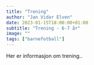 ```yaml
---
title: "Trening"
author: "Jan Vidar Elven"
date: 2023-01-15T18:00:00+01:00
subtitle: "Trening - 6-7 år"
image: ""
tags: ["barnefotball"]
---
```


Her er informasjon om trening..
